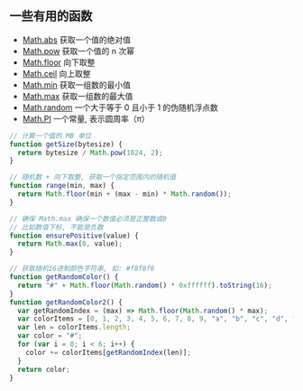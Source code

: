 ## 一些有用的函数

- [Math.abs](https://developer.mozilla.org/en-US/docs/Web/JavaScript/Reference/Global_Objects/Math/abs) 获取一个值的绝对值
- [Math.pow](https://developer.mozilla.org/zh-CN/docs/Web/JavaScript/Reference/Global_Objects/Math/pow) 获取一个值的 n 次幂
- [Math.floor](https://developer.mozilla.org/zh-CN/docs/Web/JavaScript/Reference/Global_Objects/Math/floor) 向下取整
- [Math.ceil](https://developer.mozilla.org/zh-CN/docs/Web/JavaScript/Reference/Global_Objects/Math/ceil) 向上取整
- [Math.min](https://developer.mozilla.org/zh-CN/docs/Web/JavaScript/Reference/Global_Objects/Math/max) 获取一组数的最小值
- [Math.max](https://developer.mozilla.org/zh-CN/docs/Web/JavaScript/Reference/Global_Objects/Math/max) 获取一组数的最大值
- [Math.random](https://developer.mozilla.org/zh-CN/docs/Web/JavaScript/Reference/Global_Objects/Math/random) 一个大于等于 0 且小于 1 的伪随机浮点数
- [Math.PI](https://developer.mozilla.org/zh-CN/docs/Web/JavaScript/Reference/Global_Objects/Math/PI) 一个常量, 表示圆周率（π）

```js
// 计算一个值的 MB 单位
function getSize(bytesize) {
  return bytesize / Math.pow(1024, 2);
}

// 随机数 + 向下取整, 获取一个指定范围内的随机值
function range(min, max) {
  return Math.floor(min + (max - min) * Math.random());
}

// 确保 Math.max 确保一个数值必须是正整数或0
// 比如数值下标, 不能是负数
function ensurePositive(value) {
  return Math.max(0, value);
}

// 获取随机16进制颜色字符串, 如: #f8f8f8
function getRandomColor() {
  return "#" + Math.floor(Math.random() * 0xffffff).toString(16);
}
function getRandomColor2() {
  var getRandomIndex = (max) => Math.floor(Math.random() * max);
  var colorItems = [0, 1, 2, 3, 4, 5, 6, 7, 8, 9, "a", "b", "c", "d", "e"];
  var len = colorItems.length;
  var color = "#";
  for (var i = 0; i < 6; i++) {
    color += colorItems[getRandomIndex(len)];
  }
  return color;
}
```
